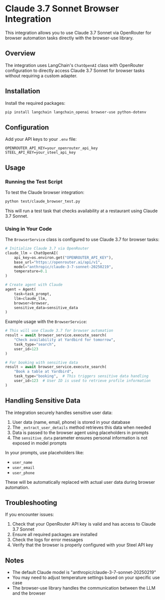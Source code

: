 # Claude 3.7 Sonnet Browser Integration

This integration allows you to use Claude 3.7 Sonnet via OpenRouter for browser automation tasks directly with the browser-use library.

## Overview

The integration uses LangChain's `ChatOpenAI` class with OpenRouter configuration to directly access Claude 3.7 Sonnet for browser tasks without requiring a custom adapter.

## Installation

Install the required packages:

```bash
pip install langchain langchain_openai browser-use python-dotenv
```

## Configuration

Add your API keys to your `.env` file:

```
OPENROUTER_API_KEY=your_openrouter_api_key
STEEL_API_KEY=your_steel_api_key
```

## Usage

### Running the Test Script

To test the Claude browser integration:

```bash
python test/claude_browser_test.py
```

This will run a test task that checks availability at a restaurant using Claude 3.7 Sonnet.

### Using in Your Code

The `BrowserService` class is configured to use Claude 3.7 for browser tasks:

```python
# Initialize Claude 3.7 via OpenRouter
claude_llm = ChatOpenAI(
    api_key=os.environ.get("OPENROUTER_API_KEY"),
    base_url="https://openrouter.ai/api/v1",
    model="anthropic/claude-3-7-sonnet-20250219",
    temperature=0.1
)

# Create agent with Claude
agent = Agent(
    task=task_prompt,
    llm=claude_llm,
    browser=browser,
    sensitive_data=sensitive_data
)
```

Example usage with the `BrowserService`:

```python
# This will use Claude 3.7 for browser automation
result = await browser_service.execute_search(
    "Check availability at Yardbird for tomorrow",
    task_type="search",
    user_id=123
)

# For booking with sensitive data
result = await browser_service.execute_search(
    "Book a table at Yardbird",
    task_type="booking",  # This triggers sensitive data handling
    user_id=123  # User ID is used to retrieve profile information
)
```

## Handling Sensitive Data

The integration securely handles sensitive user data:

1. User data (name, email, phone) is stored in your database
2. The `_extract_user_details` method retrieves this data when needed
3. Data is passed to the browser agent using placeholders in prompts
4. The `sensitive_data` parameter ensures personal information is not exposed in model prompts

In your prompts, use placeholders like:
- `user_name`
- `user_email`
- `user_phone`

These will be automatically replaced with actual user data during browser automation.

## Troubleshooting

If you encounter issues:

1. Check that your OpenRouter API key is valid and has access to Claude 3.7 Sonnet
2. Ensure all required packages are installed
3. Check the logs for error messages
4. Verify that the browser is properly configured with your Steel API key

## Notes

- The default Claude model is "anthropic/claude-3-7-sonnet-20250219"
- You may need to adjust temperature settings based on your specific use case
- The browser-use library handles the communication between the LLM and the browser 
